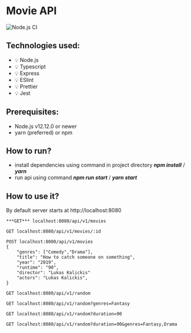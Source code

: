 # Movie API
![Node.js CI](https://github.com/unm4sked/MovieAPI-express/workflows/Node.js%20CI/badge.svg)

## Technologies used:

-   :bulb: Node.js
-   :bulb: Typescript
-   :bulb: Express
-   :bulb: ESlint
-   :bulb: Prettier
-   :bulb: Jest

## Prerequisites:
- Node.js v12.12.0 or newer
- yarn (preferred) or npm

## How to run?

- install dependencies using command in project directory ***npm install*** / ***yarn***
- run api using command ***npm run start*** / ***yarn start***


## How to use it?

By default server starts at http://localhost:8080

```
***GET*** localhost:8080/api/v1/movies   
```

```
GET localhost:8080/api/v1/movies/:id 
```

```
POST localhost:8080/api/v1/movies
{
    "genres": ["Comedy","Drama"],
    "title": "How to catch someone on something",
    "year": "2019",
    "runtime": "90",
    "director": "Lukas Kalickis"
    "actors": "Lukas Kalickis",
}
```

```
GET localhost:8080/api/v1/random
```

```
GET localhost:8080/api/v1/random?genres=Fantasy
```

```
GET localhost:8080/api/v1/random?duration=90
```

```
GET localhost:8080/api/v1/random?duration=90&genres=Fantasy,Drama
```
